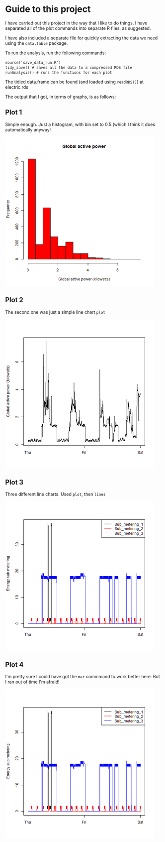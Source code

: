 Guide to this project
=====================


I have carried out this project in the way that I like to do things. I have separated all of the plot commands into separate R files, as suggested. 

I have also included a separate file for quickly extracting the data we need using the `data.table` package.

To run the analysis, run the following commands:


```
source('save_data_run.R')
tidy_save() # saves all the data to a compressed RDS file
runAnalysis() # runs the functions for each plot
```

The tidied data.frame can be found (and loaded using `readRDS()`) at electric.rds

The output that I got, in terms of graphs, is as follows:

Plot 1
------

Simple enough. Just a histogram, with bin set to 0.5 (which I think it does automatically anyway!

![The first plot we had to do!](plot1.png) 

Plot 2
------

The second one was just a simple line chart `plot`

![The first plot we had to do!](plot2.png) 

Plot 3
------

Three different line charts. Used `plot`, then `lines`

![The first plot we had to do!](plot3.png) 

Plot 4
------

I'm pretty sure I could have got the `mar` commmand to work better here. But I ran out of time I'm afraid!

![The first plot we had to do!](plot3.png) 


